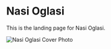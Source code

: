 # Nasi Oglasi

This is the landing page for Nasi Oglasi.

![Nasi Oglasi Cover Photo](https://i.imgur.com/77Gyxcp.png)